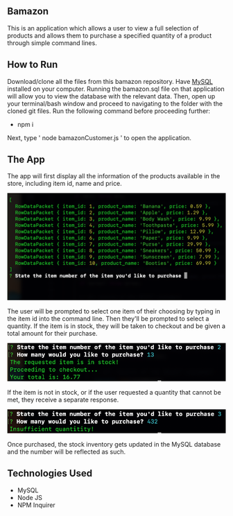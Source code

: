 ## Bamazon

This is an application which allows a user to view a full selection of products and allows them to purchase a specified quantity of a product through simple command lines.


## How to Run
Download/clone all the files from this bamazon repository. Have [MySQL](https://dev.mysql.com/downloads/workbench/) installed on your computer. Running the bamazon.sql file on that application will allow you to view the database with the relevant data. Then, open up your terminal/bash window and proceed to navigating to the folder with the cloned git files. Run the following command before proceeding further:
- npm i

Next, type ' node bamazonCustomer.js ' to open the application. 


## The App
The app will first display all the information of the products available in the store, including item id, name and price.

![All Products](/screenshots/products.png)

The user will be prompted to select one item of their choosing by typing in the item id into the command line. Then they'll be prompted to select a quantity. If the item is in stock, they will be taken to checkout and be given a total amount for their purchase. 

![In Stock](/screenshots/instock.png)

If the item is not in stock, or if the user requested a quantity that cannot be met, they receive a separate response.

![Insufficient Quantity](/screenshots/insuf.png)

Once purchased, the stock inventory gets updated in the MySQL database and the number will be reflected as such. 


## Technologies Used
- MySQL
- Node JS
- NPM Inquirer









